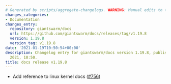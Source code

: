 ```yaml
---
# Generated by scripts/aggregate-changelogs. WARNING: Manual edits to this files will be overwritten.
changes_categories:
- Documentation
changes_entry:
  repository: giantswarm/docs
  url: https://github.com/giantswarm/docs/releases/tag/v1.19.8
  version: 1.19.8
  version_tag: v1.19.8
date: '2021-01-19T10:50:54+00:00'
description: Changelog entry for giantswarm/docs version 1.19.8, published on 19 January
  2021, 10:50.
title: docs release v1.19.8
---
```


- Add reference to linux kernel docs ([#756](https://github.com/giantswarm/docs/pull/756))
